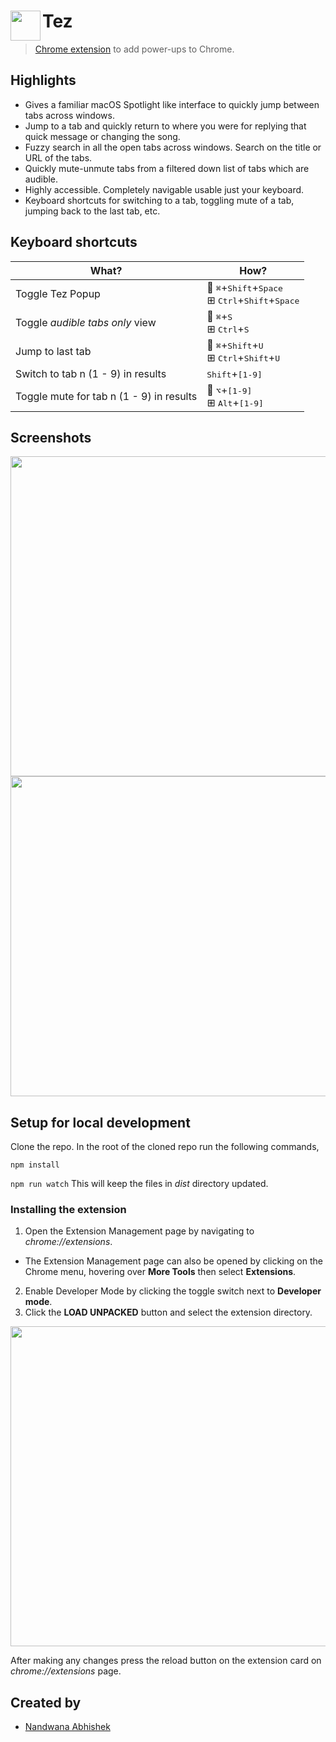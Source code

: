 # <img src="https://user-images.githubusercontent.com/36832784/79633193-9ba0ea80-8181-11ea-8f83-893907cc6664.png" height="48" align="left"> Tez

> [Chrome extension](https://www.link-to-be-updated.com) to add power-ups to Chrome.

## Highlights

- Gives a familiar macOS Spotlight like interface to quickly jump between tabs across windows.
- Jump to a tab and quickly return to where you were for replying that quick message or changing the song.
- Fuzzy search in all the open tabs across windows. Search on the title or URL of the tabs.
- Quickly mute-unmute tabs from a filtered down list of tabs which are audible.
- Highly accessible. Completely navigable usable just your keyboard.
- Keyboard shortcuts for switching to a tab, toggling mute of a tab, jumping back to the last tab, etc.

## Keyboard shortcuts

| What?                                    	| How?                                                                                                      	|
|------------------------------------------	|-----------------------------------------------------------------------------------------------------------	|
| Toggle Tez Popup                         	|  <kbd>⌘</kbd>+<kbd>Shift</kbd>+<kbd>Space</kbd> <br/>⊞ <kbd>Ctrl</kbd>+<kbd>Shift</kbd>+<kbd>Space</kbd> 	|
| Toggle _audible tabs only_ view          	|  <kbd>⌘</kbd>+<kbd>S</kbd> <br/>⊞ <kbd>Ctrl</kbd>+<kbd>S</kbd>                                           	|
| Jump to last tab                         	|  <kbd>⌘</kbd>+<kbd>Shift</kbd>+<kbd>U</kbd> <br/>⊞ <kbd>Ctrl</kbd>+<kbd>Shift</kbd>+<kbd>U</kbd>         	|
| Switch to tab n (1 - 9) in results       	| <kbd>Shift</kbd>+<kbd>[1-9]</kbd>                                                                         	|
| Toggle mute for tab n (1 - 9) in results 	|  <kbd>⌥</kbd>+<kbd>[1-9]</kbd> <br/>⊞ <kbd>Alt</kbd>+<kbd>[1-9]</kbd></kbd>                              	|

## Screenshots

<img src="https://user-images.githubusercontent.com/36832784/80614638-5079b800-8a5c-11ea-90ea-e3e65111801b.png" width="512">
<img src="https://user-images.githubusercontent.com/36832784/80614655-553e6c00-8a5c-11ea-8fc4-647099486ba3.png" width="512">

## Setup for local development

Clone the repo.
In the root of the cloned repo run the following commands,

`npm install`

`npm run watch` This will keep the files in _dist_ directory updated.

### Installing the extension

1. Open the Extension Management page by navigating to _chrome://extensions_.

- The Extension Management page can also be opened by clicking on the Chrome menu, hovering over **More Tools** then select **Extensions**.

2. Enable Developer Mode by clicking the toggle switch next to **Developer mode**.
3. Click the **LOAD UNPACKED** button and select the extension directory.

<img src="https://user-images.githubusercontent.com/36832784/79633430-23d3bf80-8183-11ea-880b-1e171827f22e.png" width="512">

After making any changes press the reload button on the extension card on _chrome://extensions_ page.

## Created by

- [Nandwana Abhishek](https://mobile.twitter.com/nandwana92)
